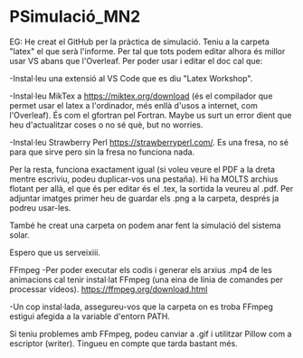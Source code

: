 # PSimulació_MN2
EG: He creat el GitHub per la pràctica de simulació. Teniu a la carpeta "latex" el que serà l'informe. Per tal que tots podem editar alhora és millor usar VS abans que l'Overleaf. Per poder usar i editar el doc cal que:

-Instal·leu una extensió al VS Code que es diu "Latex Workshop".

-Instal·leu MikTex a https://miktex.org/download  (és el compilador que permet usar el latex a l'ordinador, més enllà d'usos a internet, com l'Overleaf). És com el gfortran pel Fortran. Maybe us surt un error dient que heu d'actualitzar coses o no sé què, but no worries.

-Instal·leu Strawberry Perl https://strawberryperl.com/. Es una fresa, no sé para que sirve pero sin la fresa no funciona nada.

Per la resta, funciona exactament igual (si voleu veure el PDF a la dreta mentre escriviu, podeu duplicar-vos una pestaña). Hi ha MOLTS archius flotant per allà, el que és per editar és el .tex, la sortida la veureu al .pdf. Per adjuntar imatges primer heu de guardar els .png a la carpeta, després ja podreu usar-les.

També he creat una carpeta on podem anar fent la simulació del sistema solar.

Espero que us serveixiii.

FFmpeg 
-Per poder executar els codis i generar els arxius .mp4 de les animacions cal tenir instal·lat FFmpeg (una eina de línia de comandes per processar vídeos). https://ffmpeg.org/download.html

-Un cop instal·lada, assegureu-vos que la carpeta on es troba FFmpeg estigui afegida a la variable d'entorn PATH. 

Si teniu problemes amb FFmpeg, podeu canviar a .gif i utilitzar Pillow com a escriptor (writer). Tingueu en compte que tarda bastant més. 
